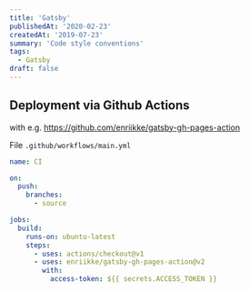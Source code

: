 ```yaml
---
title: 'Gatsby'
publishedAt: '2020-02-23'
createdAt: '2019-07-23'
summary: 'Code style conventions'
tags:
  - Gatsby
draft: false
---
```


## Deployment via Github Actions

with e.g. https://github.com/enriikke/gatsby-gh-pages-action

File `.github/workflows/main.yml`

```yaml
name: CI

on:
  push:
    branches:
      - source

jobs:
  build:
    runs-on: ubuntu-latest
    steps:
      - uses: actions/checkout@v1
      - uses: enriikke/gatsby-gh-pages-action@v2
        with:
          access-token: ${{ secrets.ACCESS_TOKEN }}
```
